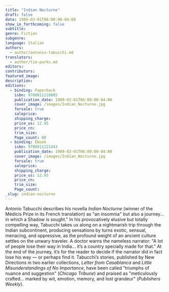 ```yaml
---
title: "Indian Nocturne"
draft: false
date: 1989-03-01T06:00:00-04:00
show_in_forthcoming: false
subtitle:
genre: Fiction
subgenre:
language: Italian
authors:
  - author/antonio-tabucchi.md
translators:
  - author/tim-parks.md
editors:
contributors:
featured_image:
description:
editions:
  - binding: Paperback
    isbn: 9780811210805
    publication_date: 1989-03-01T06:00:00-04:00
    cover_image: /images/Indian_Nocturne.jpg
    forsale: true
    saleprice:
    shipping_charge:
    price_us: 12.95
    price_cn:
    trim_size:
    Page_count: 88
  - binding: Ebook
    isbn: 9780811221443
    publication_date: 1989-03-01T06:00:00-04:00
    cover_image: /images/Indian_Nocturne.jpg
    forsale: true
    saleprice:
    shipping_charge:
    price_us: 12.95
    price_cn:
    trim_size:
    Page_count:
_slug: indian-nocturne
---
```


Antonio Tabucchi describes his novella _Indian Nocturne_ (winner of the Médicis Prize in its French translation) as "an insomnia" but also a journey... in which a Shadow is sought." In his provocatively elusive but totally compelling way, Tabucchi takes us along on a nightmarish trip through the Indian subcontinent, producing sensations by turns exotic, sensual, menacing, and oppressive, as the profound weight of an ancient culture settles on the unwary traveler. A doctor warns the nameless narrator: "A lot of people lose their way in India... it’s a country specially made for that." At the end of the journey, it’s for the reader to decide if the narrator did in fact lose his way — or perhaps find it. Tabucchi’s stories, published by New Directions in two earlier collections, _Letter from Casablanca_ and _Little Misunderstandings of No Importance_, have been called "triumphs of nuance and suggestion" (_Chicago Tribune_) and praised as "meticulously crafted... marked by wit, emotion, memory, and lost grandeur" (_Publishers Weekly_).

